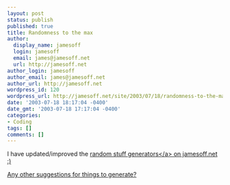 ```yaml
---
layout: post
status: publish
published: true
title: Randomness to the max
author:
  display_name: jamesoff
  login: jamesoff
  email: james@jamesoff.net
  url: http://jamesoff.net
author_login: jamesoff
author_email: james@jamesoff.net
author_url: http://jamesoff.net
wordpress_id: 120
wordpress_url: http://jamesoff.net/site/2003/07/18/randomness-to-the-max/
date: '2003-07-18 18:17:04 -0400'
date_gmt: '2003-07-18 17:17:04 -0400'
categories:
- Coding
tags: []
comments: []
---
```

<p>I have updated&#47;improved the <a href="http:&#47;&#47;www.jamesoff.net&#47;stuff&#47;randomness&#47;index.php">random stuff generators<&#47;a> on jamesoff.net :)</p>
<p>Any other suggestions for things to generate?</p>
